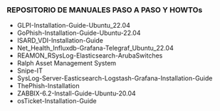 ### REPOSITORIO DE MANUALES PASO A PASO Y HOWTOs

* GLPI-Installation-Guide-Ubuntu_22.04
* GoPhish-Installation-Guide-Ubuntu-22.04
* ISARD_VDI-Installation-Guide
* Net_Health_Influxdb-Grafana-Telegraf_Ubuntu_22.04
* REAMON_RSysLog-Elasticsearch-ArubaSwitches
* Ralph Asset Management System
* Snipe-IT
* SysLog-Server-Easticsearch-Logstash-Grafana-Installation-Guide
* ThePhish-Installation
* ZABBIX-6.2-Install-Guide-Ubuntu-20.04
* osTicket-Installation-Guide

